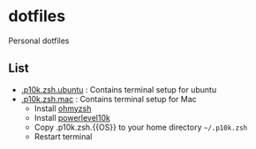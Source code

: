 # dotfiles
Personal dotfiles

## List

- [.p10k.zsh.ubuntu](https://github.com/arshadkazmi42/dotfiles/blob/main/.p10k.zsh.ubuntu) : Contains terminal setup for ubuntu
- [.p10k.zsh.mac](https://github.com/arshadkazmi42/dotfiles/blob/main/.p10k.zsh.mac) : Contains terminal setup for Mac
  - Install [ohmyzsh](https://github.com/ohmyzsh/ohmyzsh)
  - Install [powerlevel10k](https://github.com/romkatv/powerlevel10k)
  - Copy .p10k.zsh.{{OS}} to your home directory `~/.p10k.zsh`
  - Restart terminal
